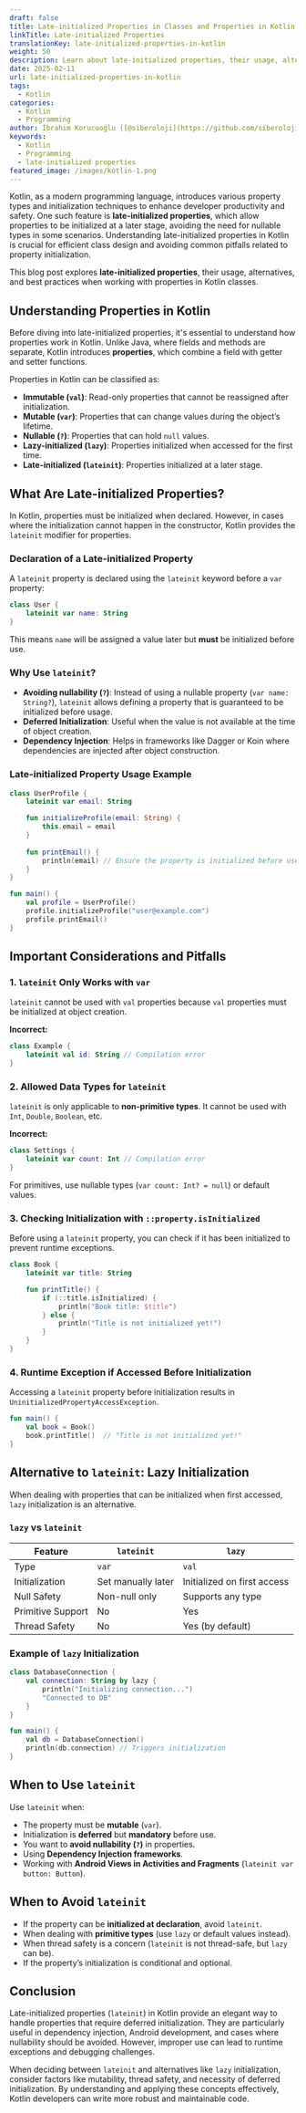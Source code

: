 ```yaml
---
draft: false
title: Late-initialized Properties in Classes and Properties in Kotlin
linkTitle: Late-initialized Properties
translationKey: late-initialized-properties-in-kotlin
weight: 50
description: Learn about late-initialized properties, their usage, alternatives, and best practices in Kotlin classes.
date: 2025-02-11
url: late-initialized-properties-in-kotlin
tags:
  - Kotlin
categories:
  - Kotlin
  - Programming
author: İbrahim Korucuoğlu ([@siberoloji](https://github.com/siberoloji))
keywords:
  - Kotlin
  - Programming
  - late-initialized properties
featured_image: /images/kotlin-1.png
---
```

Kotlin, as a modern programming language, introduces various property types and initialization techniques to enhance developer productivity and safety. One such feature is **late-initialized properties**, which allow properties to be initialized at a later stage, avoiding the need for nullable types in some scenarios. Understanding late-initialized properties in Kotlin is crucial for efficient class design and avoiding common pitfalls related to property initialization.

This blog post explores **late-initialized properties**, their usage, alternatives, and best practices when working with properties in Kotlin classes.

## Understanding Properties in Kotlin

Before diving into late-initialized properties, it's essential to understand how properties work in Kotlin. Unlike Java, where fields and methods are separate, Kotlin introduces **properties**, which combine a field with getter and setter functions.

Properties in Kotlin can be classified as:

- **Immutable (`val`)**: Read-only properties that cannot be reassigned after initialization.
- **Mutable (`var`)**: Properties that can change values during the object’s lifetime.
- **Nullable (`?`)**: Properties that can hold `null` values.
- **Lazy-initialized (`lazy`)**: Properties initialized when accessed for the first time.
- **Late-initialized (`lateinit`)**: Properties initialized at a later stage.

## What Are Late-initialized Properties?

In Kotlin, properties must be initialized when declared. However, in cases where the initialization cannot happen in the constructor, Kotlin provides the `lateinit` modifier for properties.

### Declaration of a Late-initialized Property

A `lateinit` property is declared using the `lateinit` keyword before a `var` property:

```kotlin
class User {
    lateinit var name: String
}
```

This means `name` will be assigned a value later but **must** be initialized before use.

### Why Use `lateinit`?

- **Avoiding nullability (`?`)**: Instead of using a nullable property (`var name: String?`), `lateinit` allows defining a property that is guaranteed to be initialized before usage.
- **Deferred Initialization**: Useful when the value is not available at the time of object creation.
- **Dependency Injection**: Helps in frameworks like Dagger or Koin where dependencies are injected after object construction.

### Late-initialized Property Usage Example

```kotlin
class UserProfile {
    lateinit var email: String

    fun initializeProfile(email: String) {
        this.email = email
    }
    
    fun printEmail() {
        println(email) // Ensure the property is initialized before use
    }
}

fun main() {
    val profile = UserProfile()
    profile.initializeProfile("user@example.com")
    profile.printEmail()
}
```

## Important Considerations and Pitfalls

### 1. `lateinit` Only Works with `var`

`lateinit` cannot be used with `val` properties because `val` properties must be initialized at object creation.

**Incorrect:**

```kotlin
class Example {
    lateinit val id: String // Compilation error
}
```

### 2. Allowed Data Types for `lateinit`

`lateinit` is only applicable to **non-primitive types**. It cannot be used with `Int`, `Double`, `Boolean`, etc.

**Incorrect:**

```kotlin
class Settings {
    lateinit var count: Int // Compilation error
}
```

For primitives, use nullable types (`var count: Int? = null`) or default values.

### 3. Checking Initialization with `::property.isInitialized`

Before using a `lateinit` property, you can check if it has been initialized to prevent runtime exceptions.

```kotlin
class Book {
    lateinit var title: String

    fun printTitle() {
        if (::title.isInitialized) {
            println("Book title: $title")
        } else {
            println("Title is not initialized yet!")
        }
    }
}
```

### 4. Runtime Exception if Accessed Before Initialization

Accessing a `lateinit` property before initialization results in `UninitializedPropertyAccessException`.

```kotlin
fun main() {
    val book = Book()
    book.printTitle()  // "Title is not initialized yet!"
}
```

## Alternative to `lateinit`: Lazy Initialization

When dealing with properties that can be initialized when first accessed, `lazy` initialization is an alternative.

### `lazy` vs `lateinit`

| Feature            | `lateinit` | `lazy` |
|-------------------|-----------|--------|
| Type             | `var`      | `val`  |
| Initialization   | Set manually later | Initialized on first access |
| Null Safety      | Non-null only | Supports any type |
| Primitive Support | No | Yes |
| Thread Safety | No | Yes (by default) |

### Example of `lazy` Initialization

```kotlin
class DatabaseConnection {
    val connection: String by lazy {
        println("Initializing connection...")
        "Connected to DB"
    }
}

fun main() {
    val db = DatabaseConnection()
    println(db.connection) // Triggers initialization
}
```

## When to Use `lateinit`

Use `lateinit` when:

- The property must be **mutable** (`var`).
- Initialization is **deferred** but **mandatory** before use.
- You want to **avoid nullability (`?`)** in properties.
- Using **Dependency Injection frameworks**.
- Working with **Android Views in Activities and Fragments** (`lateinit var button: Button`).

## When to Avoid `lateinit`

- If the property can be **initialized at declaration**, avoid `lateinit`.
- When dealing with **primitive types** (use `lazy` or default values instead).
- When thread safety is a concern (`lateinit` is not thread-safe, but `lazy` can be).
- If the property’s initialization is conditional and optional.

## Conclusion

Late-initialized properties (`lateinit`) in Kotlin provide an elegant way to handle properties that require deferred initialization. They are particularly useful in dependency injection, Android development, and cases where nullability should be avoided. However, improper use can lead to runtime exceptions and debugging challenges.

When deciding between `lateinit` and alternatives like `lazy` initialization, consider factors like mutability, thread safety, and necessity of deferred initialization. By understanding and applying these concepts effectively, Kotlin developers can write more robust and maintainable code.
